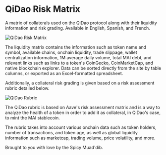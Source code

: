# QiDao Risk Matrix

A matrix of collaterals used on the QiDao protocol along with their liquidity information and risk grading. Available in English, Spanish, and French.

![QiDao Risk Matrix](https://github.com/spicy-muaddib/qidao_liquidity_matrix/blob/main/qidao_liquidity_matrix.png?raw=true)

The liquidity matrix contains the information such as token name and symbol, available chains, onchain liquidity, trade slippage, wallet centralization information, 1M average daily volume, total MAI debt, and relevant links such as links to a token's CoinGecko, CoinMarketCap, and native blockchain explorer. Data can be sorted directly from the site by table columns, or exported as an Excel-formatted spreadsheet.

Additionally, a collateral risk grading is given based on a risk assessment rubric detailed below.

![QiDao Rubric](https://github.com/spicy-muaddib/qidao_liquidity_matrix/blob/main/qidao_rubric.png?raw=true)

The QiDao rubric is based on Aave's risk assessment matrix and is a way to analyze the health of a token in order to add it as collateral, in QiDao's case, to mint the MAI stablecoin.

The rubric takes into account various onchain data such as token holders, number of transactions, and token age, as well as global liquidity information such as marketcap, trading volume, price volatility, and more.

Brought to you with love by the Spicy Muad'dib.
